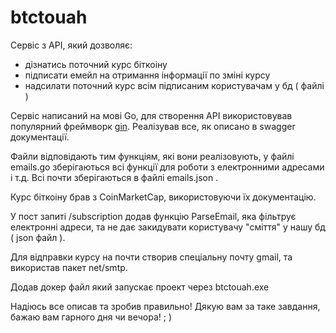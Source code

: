 # btctouah

Сервіс з API, який дозволяє: 

- дізнатись поточний курс біткоіну
- підписати емейл на отримання інформації по зміні курсу
- надсилати поточний курс всім підписаним користувачам у бд ( файлі )

Сервіс написаний на мові Go, для створення API використовував популярний фреймворк [gin](https://github.com/gin-gonic/gin). Реалізував все, як описано в swagger документації.

Файли відповідають тим функціям, які вони реалізовують, у файлі emails.go зберігаються всі функції для роботи з електронними адресами і т.д. Всі почти зберігаються в файлі emails.json .

Курс біткоіну брав з CoinMarketCap, використовуючи їх документацію.

У пост запиті /subscription додав функцію ParseEmail, яка фільтрує електронні адреси, та не дає закидувати користувачу "сміття" у нашу бд ( json файл ).

Для відправки курсу на почти створив спеціальну почту gmail, та використав пакет net/smtp.

Додав докер файл який запускає проект через btctouah.exe

Надіюсь все описав та зробив правильно! Дякую вам за таке завдання, бажаю вам гарного дня чи вечора! ; )

